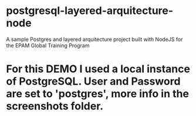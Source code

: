 # postgresql-layered-arquitecture-node
A sample Postgres and layered arquitecture project built with NodeJS for the EPAM Global Training Program


# For this DEMO I used a local instance of PostgreSQL. User and Password are set to 'postgres', more info in the screenshots folder.